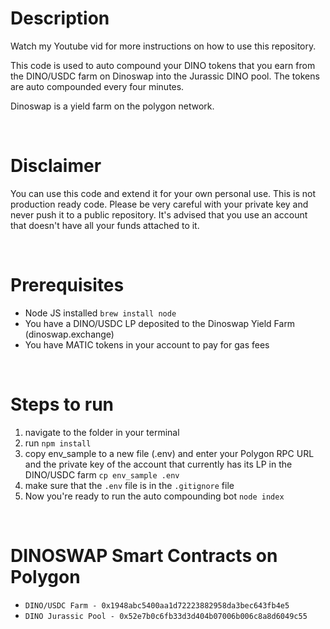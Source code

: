 # Description
Watch my Youtube vid for more instructions on how to use this repository.

This code is used to auto compound your DINO tokens that you earn from the DINO/USDC farm on Dinoswap into the Jurassic DINO pool. The tokens are auto compounded every four minutes.

Dinoswap is a yield farm on the polygon network.


<br>

# Disclaimer
You can use this code and extend it for your own personal use.
This is not production ready code.
Please be very careful with your private key and never push it to a public repository. It's advised that you use an account that doesn't have all your funds attached to it. 

<br>

# Prerequisites
- Node JS installed `brew install node`
- You have a DINO/USDC LP deposited to the Dinoswap Yield Farm (dinoswap.exchange)
- You have MATIC tokens in your account to pay for gas fees 

<br>

# Steps to run
1. navigate to the folder in your terminal
2. run `npm install`
3. copy env_sample to a new file (.env) and enter your Polygon RPC URL and the private key of the account that currently has its LP in the DINO/USDC farm `cp env_sample .env`
4. make sure that the `.env` file is in the `.gitignore` file
5. Now you're ready to run the auto compounding bot `node index`

<br>

# DINOSWAP Smart Contracts on Polygon
- `DINO/USDC Farm - 0x1948abc5400aa1d72223882958da3bec643fb4e5`
- `DINO Jurassic Pool - 0x52e7b0c6fb33d3d404b07006b006c8a8d6049c55`
